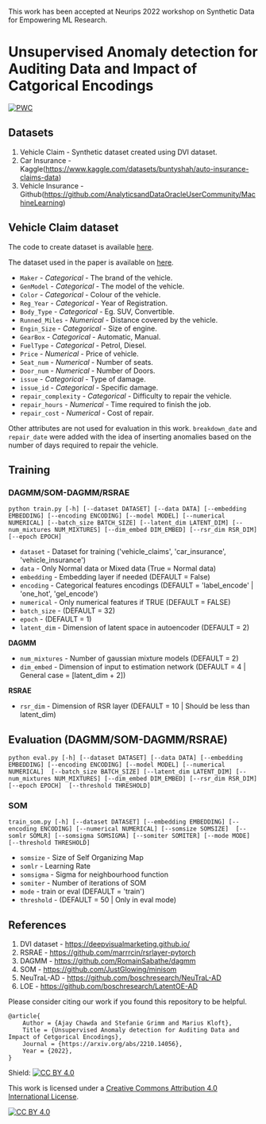 This work has been accepted at Neurips 2022 workshop on Synthetic Data for Empowering ML Research.

# Unsupervised Anomaly detection for Auditing Data and Impact of Catgorical Encodings
[![PWC](https://img.shields.io/endpoint.svg?url=https://paperswithcode.com/badge/unsupervised-anomaly-detection-for-auditing/unsupervised-anomaly-detection-on-vehicle)](https://paperswithcode.com/sota/unsupervised-anomaly-detection-on-vehicle?p=unsupervised-anomaly-detection-for-auditing)


## Datasets

1) Vehicle Claim - Synthetic dataset created using DVI dataset.
1) Car Insurance - Kaggle(https://www.kaggle.com/datasets/buntyshah/auto-insurance-claims-data)
1) Vehicle Insurance - Github(https://github.com/AnalyticsandDataOracleUserCommunity/MachineLearning)

## Vehicle Claim dataset

The code to create dataset is available [here](https://github.com/ajaychawda58/UADAD/blob/main/Code/Notebooks/create_dataset.ipynb).

The dataset used in the paper is available on [here](https://github.com/ajaychawda58/UADAD/tree/main/data/vehicle_claims).

- `Maker` - *Categorical* - The brand of the vehicle.
- `GenModel` - *Categorical* - The model of the vehicle.
- `Color` - *Categorical* - Colour of the vehicle.
- `Reg_Year` - *Categorical* - Year of Registration.
- `Body_Type` - *Categorical* - Eg. SUV, Convertible.
- `Runned_Miles` - *Numerical* - Distance covered by the vehicle.
- `Engin_Size` - *Categorical* - Size of engine.
- `GearBox` - *Categorical* - Automatic, Manual.
- `FuelType` - *Categorical* - Petrol, Diesel.
- `Price` -  *Numerical* - Price of vehicle.
- `Seat_num` - *Numerical* - Number of seats.
- `Door_num` -  *Numerical* - Number of Doors.
- `issue` - *Categorical* - Type of damage.
- `issue_id` - *Categorical* - Specific damage.
- `repair_complexity` - *Categorical* - Difficulty to repair the vehicle.
- `repair_hours` -  *Numerical* - Time required to finish the job.
- `repair_cost` - *Numerical* - Cost of repair.

Other attributes are not used for evaluation in this work. 
`breakdown_date` and `repair_date` were added with the idea of inserting anomalies based on the number of days required to repair the vehicle.


## Training

### DAGMM/SOM-DAGMM/RSRAE

`python train.py [-h] [--dataset DATASET] [--data DATA] [--embedding EMBEDDING] [--encoding ENCODING] [--model MODEL] [--numerical NUMERICAL]
 [--batch_size BATCH_SIZE] [--latent_dim LATENT_DIM] [--num_mixtures NUM_MIXTURES] [--dim_embed DIM_EMBED] [--rsr_dim RSR_DIM] [--epoch EPOCH]`

- `dataset` - Dataset for training ('vehicle_claims', 'car_insurance', 'vehicle_insurance')
- `data` - Only Normal data or Mixed data (True = Normal data)
- `embedding` - Embedding layer if needed (DEFAULT = False)
- `encoding` - Categorical features encodings (DEFAULT = 'label_encode' | 'one_hot', 'gel_encode')
- `numerical` - Only numerical features if TRUE (DEFAULT = FALSE)
- `batch_size` - (DEFAULT = 32)
- `epoch` - (DEFAULT = 1)
- `latent_dim` - Dimension of latent space in autoencoder (DEFAULT = 2)

**DAGMM**

- `num_mixtures` - Number of gaussian mixture models (DEFAULT =  2)
- `dim_embed` - Dimension of input to estimation network (DEFAULT = 4 | General case = [latent_dim + 2])

**RSRAE**

- `rsr_dim` - Dimension of RSR layer (DEFAULT = 10 | Should be less than latent_dim)

## Evaluation (DAGMM/SOM-DAGMM/RSRAE)

`python eval.py [-h] [--dataset DATASET] [--data DATA] [--embedding EMBEDDING] [--encoding ENCODING] [--model MODEL] [--numerical NUMERICAL] 
[--batch_size BATCH_SIZE] [--latent_dim LATENT_DIM] [--num_mixtures NUM_MIXTURES] [--dim_embed DIM_EMBED] [--rsr_dim RSR_DIM] [--epoch EPOCH] 
[--threshold THRESHOLD]`

### SOM 

`train_som.py [-h] [--dataset DATASET] [--embedding EMBEDDING] [--encoding ENCODING] [--numerical NUMERICAL] [--somsize SOMSIZE] 
[--somlr SOMLR] [--somsigma SOMSIGMA] [--somiter SOMITER] [--mode MODE] [--threshold THRESHOLD]`

- `somsize` - Size of Self Organizing Map
- `somlr` - Learning Rate 
- `somsigma` - Sigma for neighbourhood function
- `somiter` - Number of iterations of SOM
- `mode` - train or eval (DEFAULT = 'train')
- `threshold` - (DEFAULT = 50 | Only in eval mode)

## References

1) DVI dataset - https://deepvisualmarketing.github.io/
1) RSRAE - https://github.com/marrrcin/rsrlayer-pytorch
1) DAGMM - https://github.com/RomainSabathe/dagmm
1) SOM - https://github.com/JustGlowing/minisom
1) NeuTraL-AD - https://github.com/boschresearch/NeuTraL-AD
1) LOE - https://github.com/boschresearch/LatentOE-AD


Please consider citing our work if you found this repository to be helpful.
```
@article{
    Author = {Ajay Chawda and Stefanie Grimm and Marius Kloft},
    Title = {Unsupervised Anomaly detection for Auditing Data and Impact of Cetgorical Encodings},
    Journal = {https://arxiv.org/abs/2210.14056},
    Year = {2022},
}
```

Shield: [![CC BY 4.0][cc-by-shield]][cc-by]

This work is licensed under a
[Creative Commons Attribution 4.0 International License][cc-by].

[![CC BY 4.0][cc-by-image]][cc-by]

[cc-by]: http://creativecommons.org/licenses/by/4.0/
[cc-by-image]: https://i.creativecommons.org/l/by/4.0/88x31.png
[cc-by-shield]: https://img.shields.io/badge/License-CC%20BY%204.0-lightgrey.svg
